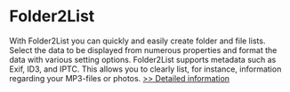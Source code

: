 # Folder2List
With Folder2List you can quickly and easily create folder and file lists. Select the data to be displayed from numerous properties and format the data with various setting options. Folder2List supports metadata such as Exif, ID3, and IPTC. This allows you to clearly list, for instance, information regarding your MP3-files or photos.
[>> Detailed information](https://secure.shareit.com/shareit/product.html?productid=300484090&affiliateid=200057808)